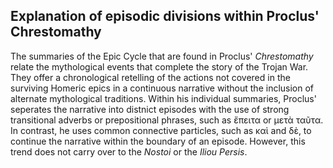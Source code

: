 ## Explanation of episodic divisions within Proclus' Chrestomathy ##

  The summaries of the Epic Cycle that are found in Proclus' *Chrestomathy* relate the mythological events that complete the story of the Trojan War. They offer a chronological retelling of the actions not covered in the surviving Homeric epics in a  continuous narrative without the inclusion of alternate mythological traditions. Within his individual summaries, Proclus' seperates the narrative into distnict episodes with the use of strong transitional adverbs or prepositional phrases, such as ἔπειτα or μετὰ ταῦτα. In contrast, he uses common connective particles, such as καὶ and δὲ, to continue the narrative within the boundary of an episode. 
  However, this trend does not carry over to the *Nostoi* or the *Iliou Persis*.
